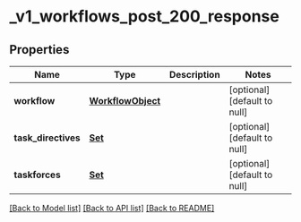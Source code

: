 # _v1_workflows_post_200_response
## Properties

| Name | Type | Description | Notes |
|------------ | ------------- | ------------- | -------------|
| **workflow** | [**WorkflowObject**](WorkflowObject.md) |  | [optional] [default to null] |
| **task\_directives** | [**Set**](TaskDirectiveObject.md) |  | [optional] [default to null] |
| **taskforces** | [**Set**](TaskforceObject.md) |  | [optional] [default to null] |

[[Back to Model list]](../README.md#documentation-for-models) [[Back to API list]](../README.md#documentation-for-api-endpoints) [[Back to README]](../README.md)

